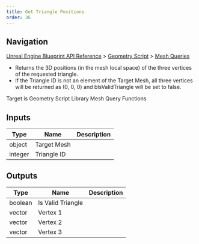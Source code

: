 ```yaml
---
title: Get Triangle Positions
order: 36
---
```

## Navigation

[Unreal Engine Blueprint API Reference](https://dev.epicgames.com/documentation/en-us/unreal-engine/BlueprintAPI) > [Geometry Script](https://dev.epicgames.com/documentation/en-us/unreal-engine/BlueprintAPI/GeometryScript) > [Mesh Queries](https://dev.epicgames.com/documentation/en-us/unreal-engine/BlueprintAPI/GeometryScript/MeshQueries)

- Returns the 3D positions (in the mesh local space) of the three vertices of the requested triangle.
- If the Triangle ID is not an element of the Target Mesh, all three vertices will be returned as (0, 0, 0) and bIsValidTriangle will be set to false.

Target is Geometry Script Library Mesh Query Functions

## Inputs

| Type | Name | Description |
| --- | --- | --- |
| object | Target Mesh |  |
| integer | Triangle ID |  |

## Outputs

| Type | Name | Description |
| --- | --- | --- |
| boolean | Is Valid Triangle |  |
| vector | Vertex 1 |  |
| vector | Vertex 2 |  |
| vector | Vertex 3 |  |
